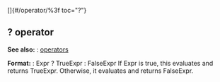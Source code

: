 []{#/operator/%3f toc="?"}
## ? operator
**See also:**
:   [operators](#/operator)
<!-- -->
**Format:**
:   Expr ? TrueExpr : FalseExpr
If Expr is true, this evaluates and returns TrueExpr. Otherwise, it
evaluates and returns FalseExpr.